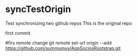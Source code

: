 # syncTestOrigin
Test synchronizing two github repos
This is the original repo

first commit

#firs remote change
git remote set-url origin --add https://github.com/summumuy/AppSociosRootstrap.git
